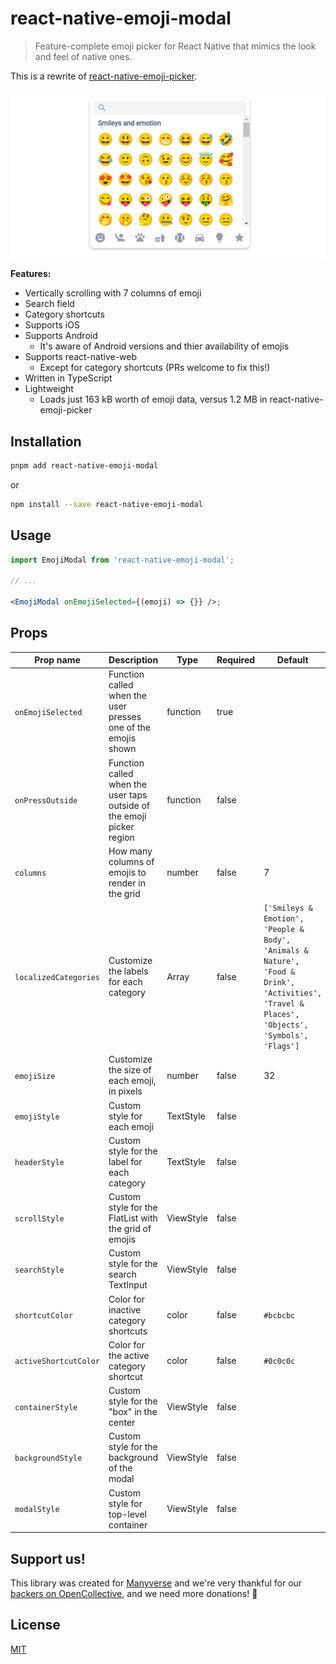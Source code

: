 # react-native-emoji-modal

> Feature-complete emoji picker for React Native that mimics the look and feel of native ones.

This is a rewrite of [react-native-emoji-picker](https://github.com/staltz/react-native-emoji-picker-staltz).

![screenshot](./screenshot.png)

**Features:**

- Vertically scrolling with 7 columns of emoji
- Search field
- Category shortcuts
- Supports iOS
- Supports Android
  - It's aware of Android versions and thier availability of emojis
- Supports react-native-web
  - Except for category shortcuts (PRs welcome to fix this!)
- Written in TypeScript
- Lightweight
  - Loads just 163 kB worth of emoji data, versus 1.2 MB in react-native-emoji-picker

## Installation

```bash
pnpm add react-native-emoji-modal
```

or

```bash
npm install --save react-native-emoji-modal
```

## Usage

```jsx
import EmojiModal from 'react-native-emoji-modal';

// ...

<EmojiModal onEmojiSelected={(emoji) => {}} />;
```

## Props

| Prop name             | Description                                                           | Type          | Required | Default                                                                                                                                      |
| --------------------- | --------------------------------------------------------------------- | ------------- | -------- | -------------------------------------------------------------------------------------------------------------------------------------------- |
| `onEmojiSelected`     | Function called when the user presses one of the emojis shown         | function      | true     |                                                                                                                                              |
| `onPressOutside`      | Function called when the user taps outside of the emoji picker region | function      | false    |                                                                                                                                              |
| `columns`             | How many columns of emojis to render in the grid                      | number        | false    | 7                                                                                                                                            |
| `localizedCategories` | Customize the labels for each category                                | Array<string> | false    | `['Smileys & Emotion', 'People & Body', 'Animals & Nature', 'Food & Drink', 'Activities', 'Travel & Places', 'Objects', 'Symbols', 'Flags']` |
| `emojiSize`           | Customize the size of each emoji, in pixels                           | number        | false    | 32                                                                                                                                           |
| `emojiStyle`          | Custom style for each emoji                                           | TextStyle     | false    |                                                                                                                                              |
| `headerStyle`         | Custom style for the label for each category                          | TextStyle     | false    |                                                                                                                                              |
| `scrollStyle`         | Custom style for the FlatList with the grid of emojis                 | ViewStyle     | false    |                                                                                                                                              |
| `searchStyle`         | Custom style for the search TextInput                                 | ViewStyle     | false    |                                                                                                                                              |
| `shortcutColor`       | Color for inactive category shortcuts                                 | color         | false    | `#bcbcbc`                                                                                                                                    |
| `activeShortcutColor` | Color for the active category shortcut                                | color         | false    | `#0c0c0c`                                                                                                                                    |
| `containerStyle`      | Custom style for the "box" in the center                              | ViewStyle     | false    |                                                                                                                                              |
| `backgroundStyle`     | Custom style for the background of the modal                          | ViewStyle     | false    |                                                                                                                                              |
| `modalStyle`          | Custom style for top-level container                                  | ViewStyle     | false    |                                                                                                                                              |

## Support us!

This library was created for [Manyverse](https://manyver.se) and we're very thankful for our [backers on OpenCollective](https://opencollective.com/manyverse), and we need more donations! :pray:

## License

[MIT](LICENSE)
